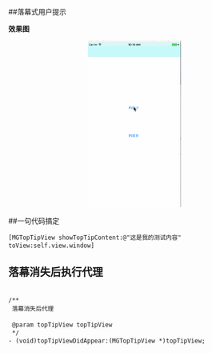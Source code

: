 ##落幕式用户提示

**效果图**

<p align="center">
    <img src="./images/iii.gif" style="zoom:60%" align=center/>
</p>


##一句代码搞定

```
[MGTopTipView showTopTipContent:@"这是我的测试内容" toView:self.view.window]

```


## 落幕消失后执行代理
```

/**
 落幕消失后代理

 @param topTipView topTipView
 */
- (void)topTipViewDidAppear:(MGTopTipView *)topTipView;
```